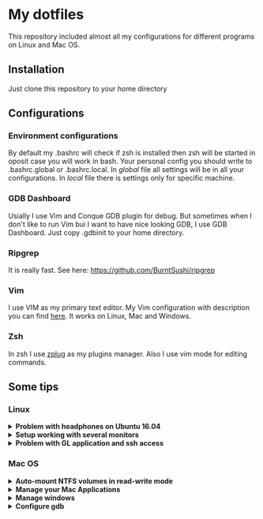 # My dotfiles

This repository included almost all my configurations for different programs on Linux and Mac OS.

## Installation
Just clone this repository to your home directory

## Configurations
### Environment configurations
By default my .bashrc will check if zsh is installed then zsh will be started in oposit case you will work in bash.
Your personal config you should write to .bashrc.global or .bashrc.local. In _global_ file all settings will be in all your configurations.
In _local_ file there is settings only for specific machine.

### GDB Dashboard
Usially I use Vim and Conque GDB plugin for debug. But sometimes when I don't like to run Vim bui I want to have nice looking GDB, I use GDB Dashboard.
Just copy .gdbinit to your home directory.

### Ripgrep
It is really fast. See here: https://github.com/BurntSushi/ripgrep

### Vim
I use VIM as my primary text editor. My Vim configuration with description you can find [here](.vim/). It works on Linux, Mac and Windows.

### Zsh
In zsh I use [zplug](https://github.com/zplug/zplug) as my plugins manager. Also I use vim mode for editing commands.

## Some tips
### Linux
<details>
<summary><strong>Problem with headphones on Ubuntu 16.04</strong></summary>
<br>

It was no sound in headphones on Ubuntu 16.04. I found solution [here](https://bugs.launchpad.net/ubuntu/+source/alsa-driver/+bug/1606078). I added to the end of the `/etc/modprobe.d/alsa-base.conf` the following line:
```
options snd-hda-intel model=generic
```
If after reboot headphones are not working, try to kill pulseaudio: `pulseaudio -k`.
</details>
<details>
<summary><strong>Setup working with several monitors</strong></summary>
<br>

For configuring my displays I use xrandr utility. Below is example of
configuration.  You can use tool named
[ARandR](https://christian.amsuess.com/tools/arandr/) for automatic
configuration. Save configs from this tool to `~/.screenlayout/default.sh` and
put the following command line to `~/.xprofile`.
```
[ -f $HOME/.screenlayout/default.sh ] && $HOME/.screenlayout/default.sh
```
Also for fixing problem with HiDPI display and display with small resolution,
you can add parameter `--scale` to the small monitor e.g. (`xrandr --output DVI
--auto --scale 1.5`).
</details>
<details>
<summary><strong>Problem with GL application and ssh access</strong></summary>
<br>

Some application with OpenGL can be crashed when you run it through ssh. For fix
this problem it is possible to run the following command:
```
Xvfb :99 -screen 0 1024x960x24 -ac &
export DISPLAY=:99
```
</details>

### Mac OS
<details>
<summary><strong>Auto-mount NTFS volumes in read-write mode</strong></summary>
<br>

I found this information here: https://github.com/osxfuse/osxfuse/wiki/NTFS-3G

_Short instruction:_
1. Install NTFS-3G from Homebrew: `brew install ntfs-3g`
2. Replace `/sbin/mount_ntfs` with the version provided by NTFS-3G. 
May be it will not be possible due System Integrity Protection. So, you have to disable it.

   You need to reboot your mac and press `⌘+R` when booting up. Then go into _Utilities > Terminal_ and type the following commands:
   ```
   csrutil disable
   reboot
   ```
3. To replace Apple's NTFS mount tool with the one provided by NTFS-3G execute the following commands in Terminal.
   This will back up the original mount tool to `/Volumes/Macintosh HD/sbin/mount_ntfs.orig`.
   ```
   sudo mv "/Volumes/Macintosh HD/sbin/mount_ntfs" "/Volumes/Macintosh HD/sbin/mount_ntfs.orig"
   sudo ln -s /usr/local/sbin/mount_ntfs "/Volumes/Macintosh HD/sbin/mount_ntfs"
   ```
</details>
<details>
<summary><strong>Manage your Mac Applications</strong></summary>
<br>

I found very nice application that can help you to manage your Apps (e.g. total remove an application): https://nektony.com/mac-app-uninstaller
</details>
<details>
<summary><strong>Manage windows</strong></summary>
<br>

For managing my windows I use the following tool: https://github.com/eczarny/spectacle
It is really comfortable and useful.
</details>
<details>
<summary><strong>Configure gdb</strong></summary>
<br>

I found instruction on this gist:
https://gist.github.com/danisfermi/17d6c0078a2fd4c6ee818c954d2de13c
And from this answer:
https://stackoverflow.com/questions/49001329/gdb-doesnt-work-on-macos-high-sierra-10-13-3/49104154#49104154
</details>
